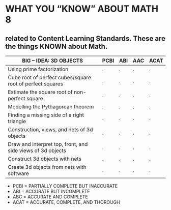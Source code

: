 # WHAT YOU “KNOW” ABOUT MATH 8
## related to Content Learning Standards.  These are the things KNOWN about Math.

BIG – IDEA: 3D OBJECTS | PCBI | ABI | AAC | ACAT
--- | --- | --- | --- | --- 
Using prime factorization | . | . | . | . 
Cube root of perfect cubes/square root of perfect squares | . | . | . | . 
Estimate the square root of non-perfect square | . | . | . | . 
Modelling the Pythagorean theorem | . | . | . | .  
Finding a missing side of a right triangle | . | . | . | . 
Construction, views, and nets of 3d objects | . | . | . | . 
Draw and interpret top, front, and side views of 3d objects | . | . | . | . 
Construct 3d objects with nets | . | . | . | . 
Create 3d objects from nets with software | . | . | . | . 


- PCBI = PARTIALLY COMPLETE BUT INACCURATE
- ABI = ACCURATE BUT INCOMPLETE
- ABC = ACCURATE AND COMPLETE
- ACAT = ACCURATE, COMPLETE, AND THOROUGH


